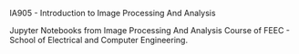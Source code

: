 IA905 - Introduction to Image Processing And Analysis

Jupyter Notebooks from Image Processing And Analysis Course of FEEC - School of Electrical and Computer Engineering.
